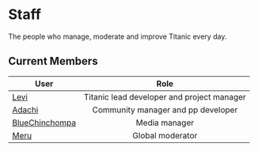 # Staff

The people who manage, moderate and improve Titanic every day.

<!-- This should probably have more to it however sending it as is for other people to give ideas towards  -->


## Current Members

User | Role
---|:---:
[Levi](https://osu.titanic.sh/u/2)             | Titanic lead developer and project manager
[Adachi](https://osu.titanic.sh/u/39)          | Community manager and pp developer
[BlueChinchompa](https://osu.titanic.sh/u/40)  | Media manager
[Meru](https://osu.titanic.sh/u/41)            | Global moderator <!-- Should get moved to it's own if we ever get a decent quantity of GMTs until then it'll be in here -->



<!-- ## Past Members
This will need further information if there are others 

Also should the Alumni members be included in here or in it's own section? I feel it should be it's own section that's why I'm not putting them here
-->


<!-- I used https://web.archive.org/web/20120617040838/http://osu.ppy.sh/wiki/Administrators as a base -Nikku -->
